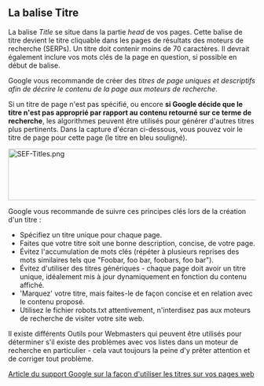 <!-- Filename: Using_The_Title_Tag / Display title: Utiliser la balise Titre -->

## La balise Titre

La balise *Title* se situe dans la partie *head* de vos pages. Cette
balise de titre devient le titre cliquable dans les pages de résultats
des moteurs de recherche (SERPs). Un titre doit contenir moins de 70
caractères. Il devrait également inclure vos mots clés de la page en
question, si possible en début de balise.

Google vous recommande de créer des *titres de page uniques et
descriptifs afin de décrire le contenu de la page aux moteurs de
recherche*.

Si un titre de page n'est pas spécifié, ou encore **si Google décide que
le titre n'est pas approprié par rapport au contenu retourné sur ce
terme de recherche**, les algorithmes peuvent être utilisés pour générer
d'autres titres plus pertinents. Dans la capture d'écran ci-dessous,
vous pouvez voir le titre de page pour cette page (le titre en bleu
souligné).

<img src="https://docs.joomla.org/images/5/58/SEF-Titles.png"
decoding="async" data-file-width="532" data-file-height="105"
width="532" height="105" alt="SEF-Titles.png" />

Google vous recommande de suivre ces principes clés lors de la création
d'un titre :

- Spécifiez un titre unique pour chaque page.
- Faites que votre titre soit une bonne description, concise, de votre
  page.
- Évitez l'accumulation de mots clés (répéter à plusieurs reprises des
  mots similaires tels que "Foobar, foo bar, foobars, foo bar").
- Évitez d'utiliser des titres génériques - chaque page doit avoir un
  titre unique, idéalement mis à jour dynamiquement en fonction du
  contenu affiché.
- 'Marquez' votre titre, mais faites-le de façon concise et en relation
  avec le contenu proposé.
- Utilisez le fichier
  robots.txt
  attentivement, n'interdisez pas aux moteurs de recherche de visiter
  votre site web.

Il existe différents Outils pour Webmasters qui peuvent être utilisés
pour déterminer s'il existe des problèmes avec vos listes dans un moteur
de recherche en particulier - cela vaut toujours la peine d'y prêter
attention et de corriger tout problème.

<a href="https://support.google.com/webmasters/answer/35624?hl=fr"
class="external text" target="_blank"
rel="nofollow noreferrer noopener">Article du support Google sur la
façon d'utiliser les titres sur vos pages web</a>
